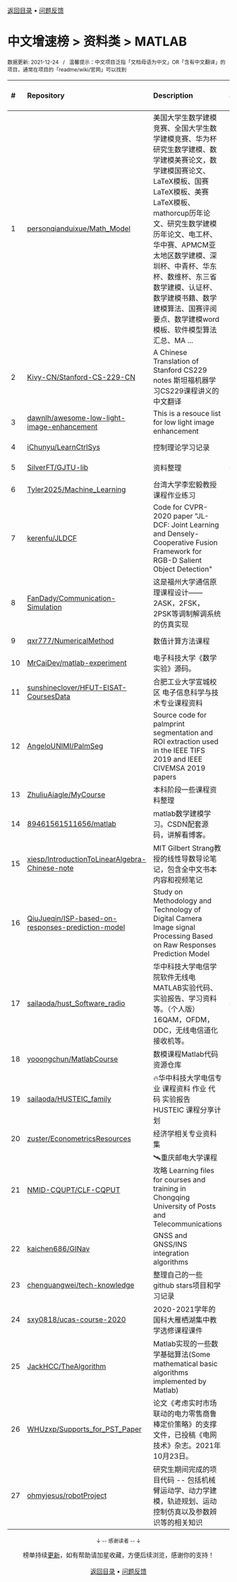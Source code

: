 <a href="https://github.com/kon9chunkit/GitHub-Chinese-Top-Charts#github中文排行榜">返回目录</a> • <a href="/content/docs/feedback.md">问题反馈</a>

# 中文增速榜 > 资料类 > MATLAB
<sub>数据更新: 2021-12-24&nbsp;&nbsp;&nbsp;/&nbsp;&nbsp;&nbsp;温馨提示：中文项目泛指「文档母语为中文」OR「含有中文翻译」的项目，通常在项目的「readme/wiki/官网」可以找到</sub>

|#|Repository|Description|Stars|Average daily growth|Updated|
|:-|:-|:-|:-|:-|:-|
|1|[personqianduixue/Math_Model](https://github.com/personqianduixue/Math_Model)|美国大学生数学建模竞赛、全国大学生数学建模竞赛、华为杯研究生数学建模、数学建模美赛论文，数学建模国赛论文、LaTeX模板、国赛LaTeX模板、美赛LaTeX模板、mathorcup历年论文、研究生数学建模历年论文、电工杯、华中赛、APMCM亚太地区数学建模、深圳杯、中青杯、华东杯、数维杯、东三省数学建模、认证杯、数学建模书籍、数学建模算法、国赛评阅要点、数学建模word模板、软件模型算法汇总、MA ...|315|4|2021-12-09|
|2|[Kivy-CN/Stanford-CS-229-CN](https://github.com/Kivy-CN/Stanford-CS-229-CN)|A Chinese Translation of Stanford CS229 notes 斯坦福机器学习CS229课程讲义的中文翻译|2961|2|2021-11-24|
|3|[dawnlh/awesome-low-light-image-enhancement](https://github.com/dawnlh/awesome-low-light-image-enhancement)|This is a resouce list for low light image enhancement|336|1|2021-11-11|
|4|[iChunyu/LearnCtrlSys](https://github.com/iChunyu/LearnCtrlSys)|控制理论学习记录|2|0|2021-12-08|
|5|[SilverFT/GJTU-lib](https://github.com/SilverFT/GJTU-lib)|资料整理|4|0|2021-07-05|
|6|[Tyler2025/Machine_Learning](https://github.com/Tyler2025/Machine_Learning)|台湾大学李宏毅教授课程作业练习|9|0|2021-09-02|
|7|[kerenfu/JLDCF](https://github.com/kerenfu/JLDCF)|Code for CVPR-2020 paper "JL-DCF: Joint Learning and Densely-Cooperative Fusion Framework for RGB-D Salient Object Detection"|58|0|2021-06-23|
|8|[FanDady/Communication-Simulation](https://github.com/FanDady/Communication-Simulation)|这是福州大学通信原理课程设计——2ASK，2FSK，2PSK等调制解调系统的仿真实现|5|0|2021-07-20|
|9|[qxr777/NumericalMethod](https://github.com/qxr777/NumericalMethod)|数值计算方法课程|18|0|2021-11-15|
|10|[MrCaiDev/matlab-experiment](https://github.com/MrCaiDev/matlab-experiment)|电子科技大学《数学实验》源码。|2|0|2021-12-08|
|11|[sunshineclover/HFUT-EISAT-CoursesData](https://github.com/sunshineclover/HFUT-EISAT-CoursesData)|合肥工业大学宣城校区 电子信息科学与技术专业课程资料|5|0|2021-12-02|
|12|[AngeloUNIMI/PalmSeg](https://github.com/AngeloUNIMI/PalmSeg)|Source code for palmprint segmentation and ROI extraction used in the IEEE TIFS 2019 and IEEE CIVEMSA 2019 papers|15|0|2021-09-06|
|13|[ZhuliuAiagle/MyCourse](https://github.com/ZhuliuAiagle/MyCourse)|本科阶段一些课程资料整理|11|0|2021-08-23|
|14|[89461561511656/matlab](https://github.com/89461561511656/matlab)|matlab数学建模学习。CSDN配套源码，讲解看博客。|2|0|2021-10-29|
|15|[xiesp/IntroductionToLinearAlgebra-Chinese-note](https://github.com/xiesp/IntroductionToLinearAlgebra-Chinese-note)|MIT  Gilbert Strang教授的线性导数导论笔记，包含全中文书本内容和视频笔记|5|0|2021-07-15|
|16|[QiuJueqin/ISP-based-on-responses-prediction-model](https://github.com/QiuJueqin/ISP-based-on-responses-prediction-model)|Study on Methodology and Technology of Digital Camera Image signal Processing Based on Raw Responses Prediction Model|27|0|2021-10-09|
|17|[sailaoda/hust_Software_radio](https://github.com/sailaoda/hust_Software_radio)|华中科技大学电信学院软件无线电MATLAB实验代码、实验报告、学习资料等。（个人版）16QAM，OFDM，DDC，无线电信道化接收机等。|4|0|2021-09-20|
|18|[yooongchun/MatlabCourse](https://github.com/yooongchun/MatlabCourse)|数模课程Matlab代码资源仓库|31|0|2021-06-24|
|19|[sailaoda/HUSTEIC_family](https://github.com/sailaoda/HUSTEIC_family)|🔥华中科技大学电信专业 课程资料 作业 代码 实验报告 HUSTEIC 课程分享计划 |6|0|2021-09-20|
|20|[zuster/EconometricsResources](https://github.com/zuster/EconometricsResources)|经济学相关专业资料集|37|0|2021-12-16|
|21|[NMID-CQUPT/CLF-CQPUT](https://github.com/NMID-CQUPT/CLF-CQPUT)|🛰重庆邮电大学课程攻略 Learning files for courses and training in  Chongqing University of Posts and Telecommunications|60|0|2021-11-13|
|22|[kaichen686/GINav](https://github.com/kaichen686/GINav)|GNSS and GNSS/INS integration algorithms|38|0|2021-12-05|
|23|[chenguangwei/tech-knowledge](https://github.com/chenguangwei/tech-knowledge)|整理自己的一些 github stars项目和学习记录|4|0|2021-09-17|
|24|[sxy0818/ucas-course-2020](https://github.com/sxy0818/ucas-course-2020)|2020-2021学年的国科大雁栖湖集中教学选修课程课件|10|0|2021-08-28|
|25|[JackHCC/TheAlgorithm](https://github.com/JackHCC/TheAlgorithm)|Matlab实现的一些数学基础算法(Some mathematical basic algorithms implemented by Matlab)|12|0|2021-06-29|
|26|[WHUzxp/Supports_for_PST_Paper](https://github.com/WHUzxp/Supports_for_PST_Paper)|论文《考虑实时市场联动的电力零售商鲁棒定价策略》的支撑文件，已投稿《电网技术》杂志。2021年10月23日。|9|0|2021-10-28|
|27|[ohmyjesus/robotProject](https://github.com/ohmyjesus/robotProject)|研究生期间完成的项目代码 -- 包括机械臂运动学、动力学建模，轨迹规划、运动控制仿真以及参数辨识等的相关知识|3|0|2021-12-14|

<div align="center">
    <p><sub>↓ -- 感谢读者 -- ↓</sub></p>
    榜单持续<a href="/content/docs/milestone.md">更新</a>，如有帮助请加星收藏，方便后续浏览，感谢你的支持！
</div>

<br/>

<div align="center"><a href="https://github.com/kon9chunkit/GitHub-Chinese-Top-Charts#github中文排行榜">返回目录</a> • <a href="/content/docs/feedback.md">问题反馈</a></div>
